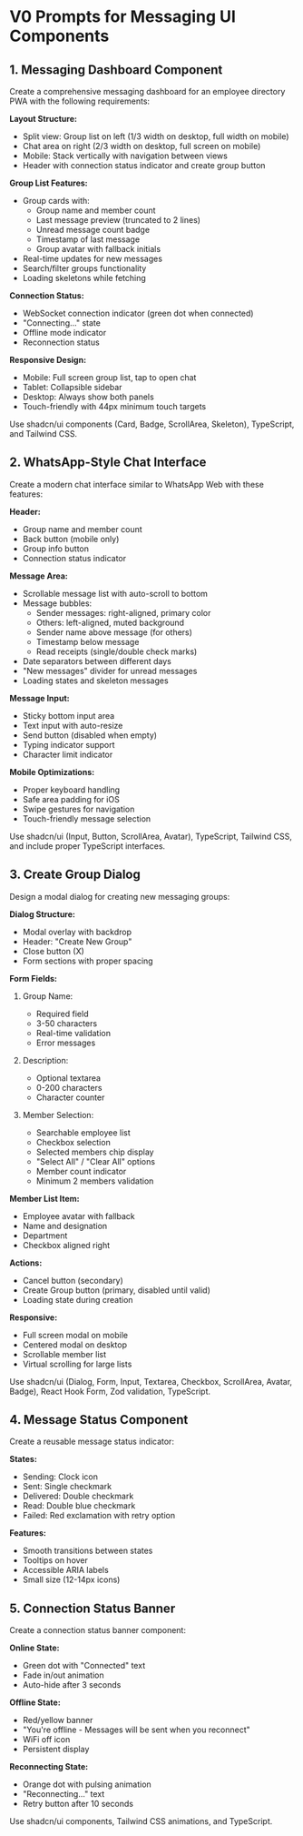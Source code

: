 # V0 Prompts for Messaging UI Components

## 1. Messaging Dashboard Component

Create a comprehensive messaging dashboard for an employee directory PWA with the following requirements:

**Layout Structure:**
- Split view: Group list on left (1/3 width on desktop, full width on mobile)
- Chat area on right (2/3 width on desktop, full screen on mobile)
- Mobile: Stack vertically with navigation between views
- Header with connection status indicator and create group button

**Group List Features:**
- Group cards with:
  - Group name and member count
  - Last message preview (truncated to 2 lines)
  - Unread message count badge
  - Timestamp of last message
  - Group avatar with fallback initials
- Real-time updates for new messages
- Search/filter groups functionality
- Loading skeletons while fetching

**Connection Status:**
- WebSocket connection indicator (green dot when connected)
- "Connecting..." state
- Offline mode indicator
- Reconnection status

**Responsive Design:**
- Mobile: Full screen group list, tap to open chat
- Tablet: Collapsible sidebar
- Desktop: Always show both panels
- Touch-friendly with 44px minimum touch targets

Use shadcn/ui components (Card, Badge, ScrollArea, Skeleton), TypeScript, and Tailwind CSS.

## 2. WhatsApp-Style Chat Interface

Create a modern chat interface similar to WhatsApp Web with these features:

**Header:**
- Group name and member count
- Back button (mobile only)
- Group info button
- Connection status indicator

**Message Area:**
- Scrollable message list with auto-scroll to bottom
- Message bubbles:
  - Sender messages: right-aligned, primary color
  - Others: left-aligned, muted background
  - Sender name above message (for others)
  - Timestamp below message
  - Read receipts (single/double check marks)
- Date separators between different days
- "New messages" divider for unread messages
- Loading states and skeleton messages

**Message Input:**
- Sticky bottom input area
- Text input with auto-resize
- Send button (disabled when empty)
- Typing indicator support
- Character limit indicator

**Mobile Optimizations:**
- Proper keyboard handling
- Safe area padding for iOS
- Swipe gestures for navigation
- Touch-friendly message selection

Use shadcn/ui (Input, Button, ScrollArea, Avatar), TypeScript, Tailwind CSS, and include proper TypeScript interfaces.

## 3. Create Group Dialog

Design a modal dialog for creating new messaging groups:

**Dialog Structure:**
- Modal overlay with backdrop
- Header: "Create New Group"
- Close button (X)
- Form sections with proper spacing

**Form Fields:**
1. Group Name:
   - Required field
   - 3-50 characters
   - Real-time validation
   - Error messages

2. Description:
   - Optional textarea
   - 0-200 characters
   - Character counter

3. Member Selection:
   - Searchable employee list
   - Checkbox selection
   - Selected members chip display
   - "Select All" / "Clear All" options
   - Member count indicator
   - Minimum 2 members validation

**Member List Item:**
- Employee avatar with fallback
- Name and designation
- Department
- Checkbox aligned right

**Actions:**
- Cancel button (secondary)
- Create Group button (primary, disabled until valid)
- Loading state during creation

**Responsive:**
- Full screen modal on mobile
- Centered modal on desktop
- Scrollable member list
- Virtual scrolling for large lists

Use shadcn/ui (Dialog, Form, Input, Textarea, Checkbox, ScrollArea, Avatar, Badge), React Hook Form, Zod validation, TypeScript.

## 4. Message Status Component

Create a reusable message status indicator:

**States:**
- Sending: Clock icon
- Sent: Single checkmark
- Delivered: Double checkmark
- Read: Double blue checkmark
- Failed: Red exclamation with retry option

**Features:**
- Smooth transitions between states
- Tooltips on hover
- Accessible ARIA labels
- Small size (12-14px icons)

## 5. Connection Status Banner

Create a connection status banner component:

**Online State:**
- Green dot with "Connected" text
- Fade in/out animation
- Auto-hide after 3 seconds

**Offline State:**
- Red/yellow banner
- "You're offline - Messages will be sent when you reconnect"
- WiFi off icon
- Persistent display

**Reconnecting State:**
- Orange dot with pulsing animation
- "Reconnecting..." text
- Retry button after 10 seconds

Use shadcn/ui components, Tailwind CSS animations, and TypeScript.